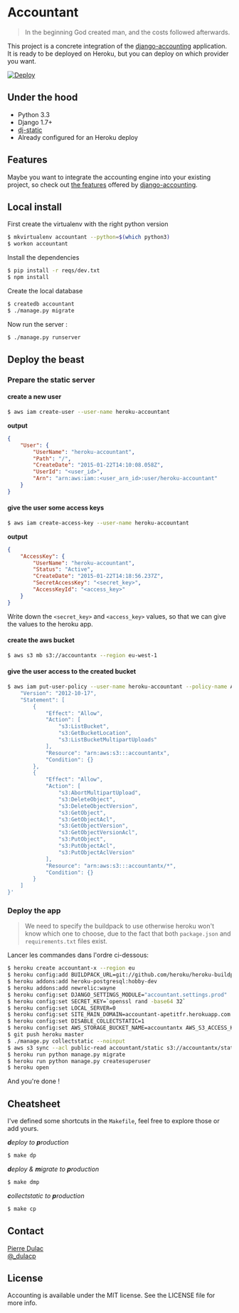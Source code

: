 # Accountant

> In the beginning God created man, and the costs followed afterwards.

This project is a concrete integration of the [django-accounting](https://github.com/dulacp/django-accounting) application.
It is ready to be deployed on Heroku, but you can deploy on which provider you want.

[![Deploy](https://www.herokucdn.com/deploy/button.png)](https://heroku.com/deploy)


## Under the hood

- Python 3.3
- Django 1.7+
- [dj-static](https://github.com/kennethreitz/dj-static)
- Already configured for an Heroku deploy


## Features

Maybe you want to integrate the accounting engine into your existing project, so check out [the features](https://github.com/dulacp/django-accounting#features) offered by [django-accounting](https://github.com/dulacp/django-accounting).


## Local install

First create the virtualenv with the right python version

```sh
$ mkvirtualenv accountant --python=$(which python3)
$ workon accountant
```

Install the dependencies

```sh
$ pip install -r reqs/dev.txt
$ npm install
```

Create the local database

```sh
$ createdb accountant
$ ./manage.py migrate
```

Now run the server :

```sh
$ ./manage.py runserver
```


## Deploy the beast

### Prepare the static server

#### create a new user

```sh
$ aws iam create-user --user-name heroku-accountant
```

**output**
```json
{
    "User": {
        "UserName": "heroku-accountant",
        "Path": "/",
        "CreateDate": "2015-01-22T14:10:08.058Z",
        "UserId": "<user_id>",
        "Arn": "arn:aws:iam::<user_arn_id>:user/heroku-accountant"
    }
}
```

#### give the user some access keys

```sh
$ aws iam create-access-key --user-name heroku-accountant
```

**output**
```json
{
    "AccessKey": {
        "UserName": "heroku-accountant",
        "Status": "Active",
        "CreateDate": "2015-01-22T14:18:56.237Z",
        "SecretAccessKey": "<secret_key>",
        "AccessKeyId": "<access_key>"
    }
}
```

Write down the `<secret_key>` and `<access_key>` values, so that we can give the values to the heroku app.

#### create the aws bucket

```sh
$ aws s3 mb s3://accountantx --region eu-west-1
```

#### give the user access to the created bucket

```sh
$ aws iam put-user-policy --user-name heroku-accountant --policy-name AmazonS3FullAccess-heroku-accountant --policy-document '{
    "Version": "2012-10-17",
    "Statement": [
        {
            "Effect": "Allow",
            "Action": [
                "s3:ListBucket",
                "s3:GetBucketLocation",
                "s3:ListBucketMultipartUploads"
            ],
            "Resource": "arn:aws:s3:::accountantx",
            "Condition": {}
        },
        {
            "Effect": "Allow",
            "Action": [
                "s3:AbortMultipartUpload",
                "s3:DeleteObject",
                "s3:DeleteObjectVersion",
                "s3:GetObject",
                "s3:GetObjectAcl",
                "s3:GetObjectVersion",
                "s3:GetObjectVersionAcl",
                "s3:PutObject",
                "s3:PutObjectAcl",
                "s3:PutObjectAclVersion"
            ],
            "Resource": "arn:aws:s3:::accountantx/*",
            "Condition": {}
        }
    ]
}'
```


### Deploy the app

> We need to specify the buildpack to use otherwise heroku won't know which one to choose, due to the fact that both `package.json` and `requirements.txt` files exist.

Lancer les commandes dans l'ordre ci-dessous:

```sh
$ heroku create accountant-x --region eu
$ heroku config:add BUILDPACK_URL=git://github.com/heroku/heroku-buildpack-python.git
$ heroku addons:add heroku-postgresql:hobby-dev
$ heroku addons:add newrelic:wayne
$ heroku config:set DJANGO_SETTINGS_MODULE="accountant.settings.prod"
$ heroku config:set SECRET_KEY=`openssl rand -base64 32`
$ heroku config:set LOCAL_SERVER=0
$ heroku config:set SITE_MAIN_DOMAIN=accountant-apetitfr.herokuapp.com
$ heroku config:set DISABLE_COLLECTSTATIC=1
$ heroku config:set AWS_STORAGE_BUCKET_NAME=accountantx AWS_S3_ACCESS_KEY_ID="<access_key>" AWS_S3_SECRET_ACCESS_KEY="<secret_key>"
$ git push heroku master
$ ./manage.py collectstatic --noinput
$ aws s3 sync --acl public-read accountant/static s3://accountantx/static/
$ heroku run python manage.py migrate
$ heroku run python manage.py createsuperuser
$ heroku open
```

And you're done !


## Cheatsheet

I've defined some shortcuts in the `Makefile`, feel free to explore those or add yours.

_**d**eploy to **p**roduction_
```sh
$ make dp
```

_**d**eploy & **m**igrate to **p**roduction_
```sh
$ make dmp
```

_**c**ollectstatic to **p**roduction_
```sh
$ make cp
```


## Contact

[Pierre Dulac](http://github.com/dulacp)  
[@\_dulacp](https://twitter.com/_dulacp)

## License
Accounting is available under the MIT license. See the LICENSE file for more info.

